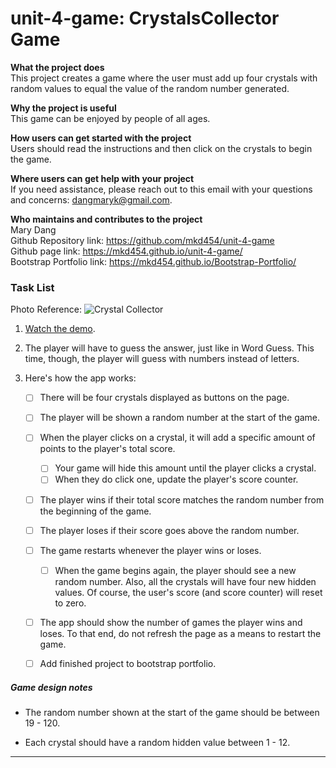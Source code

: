 # unit-4-game: CrystalsCollector Game

**What the project does**  
This project creates a game where the user must add up four crystals with random values to equal the value of the random number generated.

**Why the project is useful**  
This game can be enjoyed by people of all ages.

**How users can get started with the project**  
Users should read the instructions and then click on the crystals to begin the game.

**Where users can get help with your project**  
If you need assistance, please reach out to this email with your questions and concerns: <dangmaryk@gmail.com>.

**Who maintains and contributes to the project**  
Mary Dang  
Github Repository link: <https://github.com/mkd454/unit-4-game>  
Github page link: <https://mkd454.github.io/unit-4-game/>  
Bootstrap Portfolio link: <https://mkd454.github.io/Bootstrap-Portfolio/>

### Task List

Photo Reference: ![Crystal Collector](Images/1-CrystalCollector.jpg)

1. [Watch the demo](https://youtu.be/yNI0l2FMeCk).

2. The player will have to guess the answer, just like in Word Guess. This time, though, the player will guess with numbers instead of letters. 

3. Here's how the app works:

   - [ ] There will be four crystals displayed as buttons on the page.

   - [ ] The player will be shown a random number at the start of the game.

   - [ ] When the player clicks on a crystal, it will add a specific amount of points to the player's total score. 

     - [ ] Your game will hide this amount until the player clicks a crystal.
     - [ ] When they do click one, update the player's score counter.

   - [ ] The player wins if their total score matches the random number from the beginning of the game.

   - [ ] The player loses if their score goes above the random number.

   - [ ] The game restarts whenever the player wins or loses.

     - [ ] When the game begins again, the player should see a new random number. Also, all the crystals will have four new hidden values. Of course, the user's score (and score counter) will reset to zero.

   - [ ] The app should show the number of games the player wins and loses. To that end, do not refresh the page as a means to restart the game.

   - [ ] Add finished project to bootstrap portfolio.

##### Game design notes

* The random number shown at the start of the game should be between 19 - 120.

* Each crystal should have a random hidden value between 1 - 12.

- - -